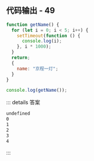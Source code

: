 ## 代码输出 - 49

```js
function getName() {
  for (let i = 0; i < 5; i++) {
    setTimeout(function () {
      console.log(i);
    }, i * 1000);
  }
  return;
  {
    name: "京程一灯";
  }
}

console.log(getName());
```

::: details 答案

```txt
undefined
0
1
2
3
4
```

:::
